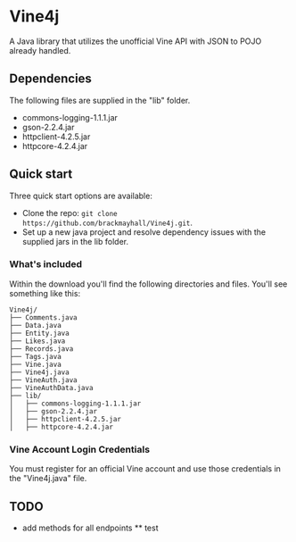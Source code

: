 Vine4j
======

A Java library that utilizes the unofficial Vine API with JSON to POJO already handled.

## Dependencies

The following files are supplied in the "lib" folder.

* commons-logging-1.1.1.jar
* gson-2.2.4.jar
* httpclient-4.2.5.jar
* httpcore-4.2.4.jar


## Quick start

Three quick start options are available:

* Clone the repo: `git clone https://github.com/brackmayhall/Vine4j.git`.
* Set up a new java project and resolve dependency issues with the supplied jars in the lib folder.

### What's included

Within the download you'll find the following directories and files. You'll see something like this:

```
Vine4j/
├── Comments.java
├── Data.java
├── Entity.java
├── Likes.java
├── Records.java
├── Tags.java
├── Vine.java
├── Vine4j.java
├── VineAuth.java
├── VineAuthData.java
├── lib/
│   ├── commons-logging-1.1.1.jar
│   ├── gson-2.2.4.jar
│   ├── httpclient-4.2.5.jar
│   ├── httpcore-4.2.4.jar
```

### Vine Account Login Credentials

You must register for an official Vine account and use those credentials in the "Vine4j.java" file.

## TODO

* add methods for all endpoints
  ** test
